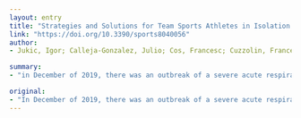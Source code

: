 ```yaml
---
layout: entry
title: "Strategies and Solutions for Team Sports Athletes in Isolation due to COVID-19"
link: "https://doi.org/10.3390/sports8040056"
author:
- Jukic, Igor; Calleja-Gonzalez, Julio; Cos, Francesc; Cuzzolin, Francesco; Olmo, Jesus; Terrados, Nicolas; Njaradi, Nenad; Sassi, Roberto; Requena, Bernardo; Milanovic, Luka; Krakan, Ivan; Chatzichristos, Kostas; Alcaraz, Pedro E.

summary:
- "in December of 2019, there was an outbreak of a severe acute respiratory syndrome caused by the Coronavirus 2 (SARS-CoV-2 or COVID-19) in China. The virus rapidly spread into the whole World causing an unprecedented pandemic and forcing governments to impose a global quarantine. We strongly recommend encouraging the athlete to reset their mindset to understand quarantine as an opportunity for development, organizing appropriate guidance and encouraging athletes to apply appropriate preventive behavior and hygiene measures to promote immunity."

original:
- "In December of 2019, there was an outbreak of a severe acute respiratory syndrome caused by the Coronavirus 2 (SARS-CoV-2 or COVID-19) in China. The virus rapidly spread into the whole World causing an unprecedented pandemic and forcing governments to impose a global quarantine, entering an extreme unknown situation. The organizational consequences of quarantine/isolation are: absence of organized training and competition, lack of communication among athletes and coaches, inability to move freely, lack of adequate sunlight exposure, inappropriate training conditions. Based on the current scientific, we strongly recommend encouraging the athlete to reset their mindset to understand quarantine as an opportunity for development, organizing appropriate guidance, educating and encourage athletes to apply appropriate preventive behavior and hygiene measures to promote immunity and ensuring good living isolation conditions. The athlete's living space should be equipped with cardio and resistance training equipment (portable bicycle or rowing ergometer). Some forms of body mass resistance circuit-based training could promote aerobic adaptation. Sports skills training should be organized based on the athlete's needs. Personalized conditioning training should be carried out with emphasis on neuromuscular performance. Athletes should also be educated about nutrition (Vitamin D and proteins) and hydration. Strategies should be developed to control body composition. Mental fatigue should be anticipated and mental controlled. Adequate methods of recovery should be provided. Daily monitoring should be established. This is an ideal situation in which to rethink personal life, understanding the situation, that can be promoted in these difficult times that affect practically the whole world."
---
```


